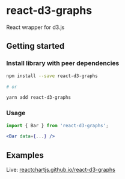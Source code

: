 
# react-d3-graphs

React wrapper for d3.js

## Getting started

### Install library with peer dependencies

```bash
npm install --save react-d3-graphs 

# or

yarn add react-d3-graphs 
```

### Usage

```jsx
import { Bar } from 'react-d3-graphs';

<Bar data={...} />
```

## Examples

Live: [reactchartjs.github.io/react-d3-graphs](https://reactchartjs.github.io/react-chartjs-2/#/)

